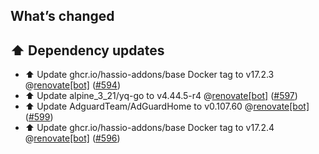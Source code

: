 ## What’s changed

## ⬆️ Dependency updates

- ⬆️ Update ghcr.io/hassio-addons/base Docker tag to v17.2.3 @[renovate[bot]](https://github.com/apps/renovate) ([#594](https://github.com/hassio-addons/addon-adguard-home/pull/594))
- ⬆️ Update alpine_3_21/yq-go to v4.44.5-r4 @[renovate[bot]](https://github.com/apps/renovate) ([#597](https://github.com/hassio-addons/addon-adguard-home/pull/597))
- ⬆️ Update AdguardTeam/AdGuardHome to v0.107.60 @[renovate[bot]](https://github.com/apps/renovate) ([#599](https://github.com/hassio-addons/addon-adguard-home/pull/599))
- ⬆️ Update ghcr.io/hassio-addons/base Docker tag to v17.2.4 @[renovate[bot]](https://github.com/apps/renovate) ([#596](https://github.com/hassio-addons/addon-adguard-home/pull/596))
